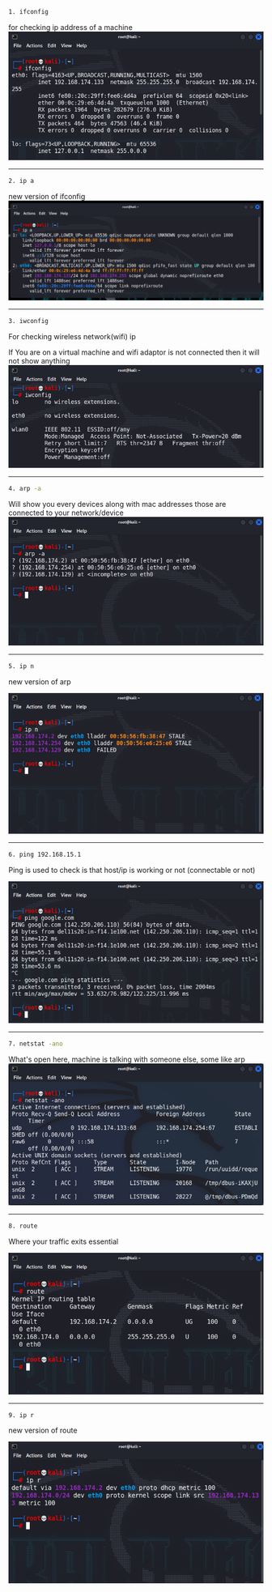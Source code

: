 ```bash
1. ifconfig
```
for checking ip address of a machine
![](images/ifconfig.png)

---
```bash
2. ip a
```
new version of ifconfig
![](images/ip-a.png)

---
```bash
3. iwconfig
```
For checking wireless network(wifi) ip

If You are on a virtual machine and wifi adaptor is not connected
then it will not show anything
![](images/iwconfig.png)

---
```bash
4. arp -a
```
Will show you every devices along with mac addresses those are connected to your network/device
![](images/arp.png)

---
```bash
5. ip n
```
new version of arp

![](images/ip-n.png)

---
```bash
6. ping 192.168.15.1
```
Ping is used to check is that host/ip is working or not 
(connectable or not)

![](images/ping.png)

---
```bash
7. netstat -ano
```
What's open here, machine is talking with someone else, some like arp
![](images/netstat.png)

---
```bash 
8. route
```
Where your traffic exits essential

![](images/route.png)

---
```bash
9. ip r
```
new version of route

![](images/ip-r.png)
